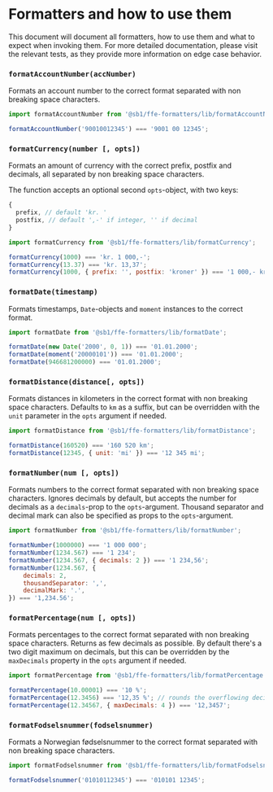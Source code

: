 # Formatters and how to use them

This document will document all formatters, how to use them and what to
expect when invoking them. For more detailed documentation, please visit
the relevant tests, as they provide more information on edge case behavior.

### `formatAccountNumber(accNumber)`

Formats an account number to the correct format separated with non breaking
space characters.

```javascript
import formatAccountNumber from '@sb1/ffe-formatters/lib/formatAccountNumber';

formatAccountNumber('90010012345') === '9001 00 12345';
```

### `formatCurrency(number [, opts])`

Formats an amount of currency with the correct prefix, postfix and decimals,
all separated by non breaking space characters.

The function accepts an optional second `opts`-object, with two keys:

```javascript
{
  prefix, // default 'kr. '
  postfix, // default ',-' if integer, '' if decimal
}
```

```javascript
import formatCurrency from '@sb1/ffe-formatters/lib/formatCurrency';

formatCurrency(1000) === 'kr. 1 000,-';
formatCurrency(13.37) === 'kr. 13,37';
formatCurrency(1000, { prefix: '', postfix: 'kroner' }) === '1 000,- kroner';
```

### `formatDate(timestamp)`

Formats timestamps, `Date`-objects and `moment` instances to the correct
format.

```javascript
import formatDate from '@sb1/ffe-formatters/lib/formatDate';

formatDate(new Date('2000', 0, 1)) === '01.01.2000';
formatDate(moment('20000101')) === '01.01.2000';
formatDate(946681200000) === '01.01.2000';
```

### `formatDistance(distance[, opts])`

Formats distances in kilometers in the correct format with non breaking
space characters. Defaults to `km` as a suffix, but can be overridden with
the `unit` parameter in the `opts` argument if needed.

```javascript
import formatDistance from '@sb1/ffe-formatters/lib/formatDistance';

formatDistance(160520) === '160 520 km';
formatDistance(12345, { unit: 'mi' }) === '12 345 mi';
```

### `formatNumber(num [, opts])`

Formats numbers to the correct format separated with non breaking
space characters. Ignores decimals by default, but accepts the
number for decimals as a `decimals`-prop to the `opts`-argument. Thousand separator and
decimal mark can also be specified as props to the `opts`-argument.

```javascript
import formatNumber from '@sb1/ffe-formatters/lib/formatNumber';

formatNumber(1000000) === '1 000 000';
formatNumber(1234.567) === '1 234';
formatNumber(1234.567, { decimals: 2 }) === '1 234,56';
formatNumber(1234.567, {
    decimals: 2,
    thousandSeparator: ',',
    decimalMark: '.',
}) === '1,234.56';
```

### `formatPercentage(num [, opts])`

Formats percentages to the correct format separated with non breaking
space characters. Returns as few decimals as possible. By default there's
a two digit maximum on decimals, but this can be overridden by the `maxDecimals`
property in the `opts` argument if needed.

```javascript
import formatPercentage from '@sb1/ffe-formatters/lib/formatPercentage';

formatPercentage(10.00001) === '10 %';
formatPercentage(12.3456) === '12,35 %'; // rounds the overflowing decimals
formatPercentage(12.34567, { maxDecimals: 4 }) === '12,3457';
```

### `formatFodselsnummer(fodselsnummer)`

Formats a Norwegian fødselsnummer to the correct format separated with
non breaking space characters.

```javascript
import formatFodselsnummer from '@sb1/ffe-formatters/lib/formatFodselsnummer';

formatFodselsnummer('01010112345') === '010101 12345';
```
